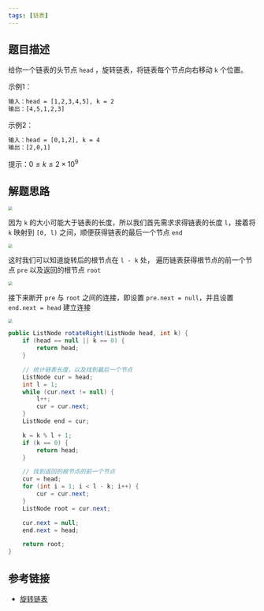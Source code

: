 ```yaml
---
tags: [链表]
---
```


## 题目描述

给你一个链表的头节点 `head` ，旋转链表，将链表每个节点向右移动 `k` 个位置。

示例1：

```txt
输入：head = [1,2,3,4,5], k = 2
输出：[4,5,1,2,3]
```

示例2：

```txt
输入：head = [0,1,2], k = 4
输出：[2,0,1]
```

提示：$0 \leq k \leq 2 \times 10^9$

## 解题思路

<img src="https://cdn.jsdelivr.net/gh/LastKnightCoder/ImgHosting3@master/202204231544392022-04-23-15-44-39.png" style="zoom:50%"/>

因为 `k` 的大小可能大于链表的长度，所以我们首先需求求得链表的长度 `l`，接着将 `k` 映射到 `[0, l)` 之间，顺便获得链表的最后一个节点 `end`

<img src="https://cdn.jsdelivr.net/gh/LastKnightCoder/ImgHosting3@master/202204231545242022-04-23-15-45-24.png" style="zoom:50%"/>

这时我们可以知道旋转后的根节点在 `l - k` 处， 遍历链表获得根节点的前一个节点 `pre` 以及返回的根节点 `root`

<img src="https://cdn.jsdelivr.net/gh/LastKnightCoder/ImgHosting3@master/202204231548192022-04-23-15-48-20.png" style="zoom:50%"/>

接下来断开 `pre` 与 `root` 之间的连接，即设置 `pre.next = null`，并且设置 `end.next = head` 建立连接

<img src="https://cdn.jsdelivr.net/gh/LastKnightCoder/ImgHosting3@master/202204231548382022-04-23-15-48-38.png" style="zoom:50%"/>

```java
public ListNode rotateRight(ListNode head, int k) {
    if (head == null || k == 0) {
        return head;
    }

    // 统计链表长度，以及找到最后一个节点
    ListNode cur = head;
    int l = 1;
    while (cur.next != null) {
        l++;
        cur = cur.next;
    }
    ListNode end = cur;

    k = k % l + 1;
    if (k == 0) {
        return head;
    }

    // 找到返回的根节点的前一个节点
    cur = head;
    for (int i = 1; i < l - k; i++) {
        cur = cur.next;
    }
    ListNode root = cur.next;

    cur.next = null;
    end.next = head;

    return root;
}
```

## 参考链接

- [旋转链表](https://leetcode-cn.com/problems/rotate-list/)



